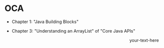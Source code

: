 # OCA 
- Chapter 1: "Java Building Blocks" 


- Chapter 3: "Understanding an ArrayList" of "Core Java APIs" 

<div style="text-align: right"> your-text-here </div>